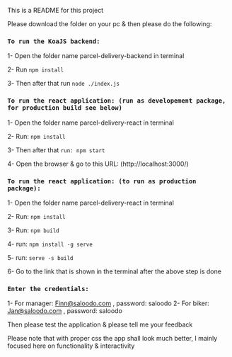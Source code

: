 This is a README for this project

Please download the folder on your pc & then please do the following:

### `To run the KoaJS backend:`

1- Open the folder name parcel-delivery-backend in terminal

2- Run `npm install`

3- Then after that run `node ./index.js`

### `To run the react application: (run as developement package, for production build see below)`

1- Open the folder name parcel-delivery-react in terminal

2- Run: `npm install`

3- Then after that `run: npm start`

4- Open the browser & go to this URL: (http://localhost:3000/)

### `To run the react application: (to run as production package):`

1- Open the folder name parcel-delivery-react in terminal

2- Run: `npm install`

3- Run: `npm build`

4- run: `npm install -g serve`

5- run: `serve -s build`

6- Go to the link that is shown in the terminal after the above step is done

### `Enter the credentials:`

1- For manager: Finn@saloodo.com , password: saloodo
2- For biker: Jan@saloodo.com , password: saloodo

Then please test the application & please tell me your feedback

Please note that with proper css the app shall look much better, I mainly focused here on functionality & interactivity
